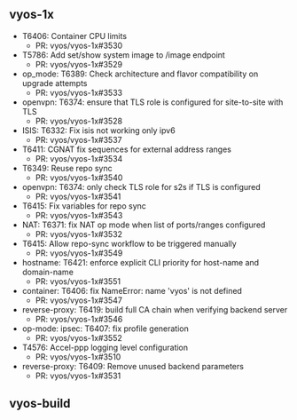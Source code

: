 ## vyos-1x
- T6406: Container CPU limits
   - PR: vyos/vyos-1x#3530
- T5786: Add set/show system image to /image endpoint
   - PR: vyos/vyos-1x#3529
- op_mode: T6389: Check architecture and flavor compatibility on upgrade attempts
   - PR: vyos/vyos-1x#3533
- openvpn: T6374: ensure that TLS role is configured for site-to-site with TLS
   - PR: vyos/vyos-1x#3528
- ISIS: T6332: Fix isis not working only ipv6
   - PR: vyos/vyos-1x#3537
- T6411: CGNAT fix sequences for external address ranges
   - PR: vyos/vyos-1x#3534
- T6349: Reuse repo sync
   - PR: vyos/vyos-1x#3540
- openvpn: T6374: only check TLS role for s2s if TLS is configured
   - PR: vyos/vyos-1x#3541
- T6415: Fix variables for repo sync
   - PR: vyos/vyos-1x#3543
- NAT: T6371: fix NAT op mode when list of ports/ranges configured
   - PR: vyos/vyos-1x#3532
- T6415: Allow repo-sync workflow to be triggered manually
   - PR: vyos/vyos-1x#3549
- hostname: T6421: enforce explicit CLI priority for host-name and domain-name
   - PR: vyos/vyos-1x#3551
- container: T6406: fix NameError: name 'vyos' is not defined
   - PR: vyos/vyos-1x#3547
- reverse-proxy: T6419: build full CA chain when verifying backend server
   - PR: vyos/vyos-1x#3546
- op-mode: ipsec: T6407: fix profile generation
   - PR: vyos/vyos-1x#3552
- T4576: Accel-ppp logging level configuration
   - PR: vyos/vyos-1x#3510
- reverse-proxy: T6409: Remove unused backend parameters
   - PR: vyos/vyos-1x#3531


## vyos-build

